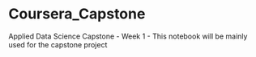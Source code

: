# Coursera_Capstone
Applied Data Science Capstone - Week 1 - This notebook will be mainly used for the capstone project
